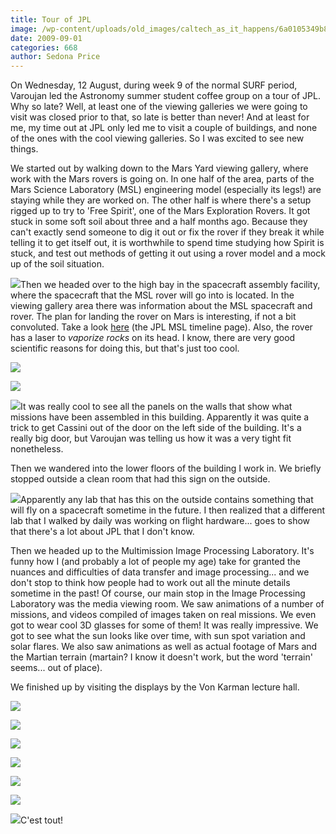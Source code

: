 ```yaml
---
title: Tour of JPL
image: /wp-content/uploads/old_images/caltech_as_it_happens/6a0105349b8251970b0120a538fe60970b.jpg
date: 2009-09-01
categories: 668
author: Sedona Price
---
```



On Wednesday, 12 August, during week 9 of the normal SURF period, Varoujan led the Astronomy summer student coffee group on a tour of JPL. Why so late? Well, at least one of the viewing galleries we were going to visit was closed prior to that, so late is better than never! And at least for me, my time out at JPL only led me to visit a couple of buildings, and none of the ones with the cool viewing galleries. So I was excited to see new things.

We started out by walking down to the Mars Yard viewing gallery, where work with the Mars rovers is going on. In one half of the area, parts of the Mars Science Laboratory (MSL) engineering model (especially its legs!) are staying while they are worked on. The other half is where there's a setup rigged up to try to 'Free Spirit', one of the Mars Exploration Rovers. It got stuck in some soft soil about three and a half months ago. Because they can't exactly send someone to dig it out or fix the rover if they break it while telling it to get itself out, it is worthwhile to spend time studying how Spirit is stuck, and test out methods of getting it out using a rover model and a mock up of the soil situation.


![](/old_images/caltech_as_it_happens/6a0105349b8251970b0120a58fd6f7970c.jpg)Then we headed over to the high bay in the spacecraft assembly facility, where the spacecraft that the MSL rover will go into is located. In the viewing gallery area there was information about the MSL spacecraft and rover. The plan for landing the rover on Mars is interesting, if not a bit convoluted. Take a look [here](https://marsprogram.jpl.nasa.gov/msl/mission/timeline/index.html) (the JPL MSL timeline page). Also, the rover has a laser to *vaporize rocks* on its head. I know, there are very good scientific reasons for doing this, but that's just too cool.


![](/old_images/caltech_as_it_happens/6a0105349b8251970b0120a58fdcfd970c.jpg)

![](/old_images/caltech_as_it_happens/6a0105349b8251970b0120a539049a970b.jpg)

![](/old_images/caltech_as_it_happens/6a0105349b8251970b0120a5390cc8970b.jpg)It was really cool to see all the panels on the walls that show what missions have been assembled in this building. Apparently it was quite a trick to get Cassini out of the door on the left side of the building. It's a really big door, but Varoujan was telling us how it was a very tight fit nonetheless.

Then we wandered into the lower floors of the building I work in. We briefly stopped outside a clean room that had this sign on the outside.


![](/old_images/caltech_as_it_happens/6a0105349b8251970b0120a5391f05970b.jpg)Apparently any lab that has this on the outside contains something that will fly on a spacecraft sometime in the future. I then realized that a different lab that I walked by daily was working on flight hardware... goes to show that there's a lot about JPL that I don't know.

Then we headed up to the Multimission Image Processing Laboratory. It's funny how I (and probably a lot of people my age) take for granted the nuances and difficulties of data transfer and image processing... and we don't stop to think how people had to work out all the minute details sometime in the past!
Of course, our main stop in the Image Processing Laboratory was the media viewing room. We saw animations of a number of missions, and videos compiled of images taken on real missions. We even got to wear cool 3D glasses for some of them! It was really impressive. We got to see what the sun looks like over time, with sun spot variation and solar flares. We also saw animations as well as actual footage of Mars and the Martian terrain (martain? I know it doesn't work, but the word 'terrain' seems... out of place).

We finished up by visiting the displays by the Von Karman lecture hall.


![](/old_images/caltech_as_it_happens/6a0105349b8251970b0120a58ff6b3970c.jpg)

![](/old_images/caltech_as_it_happens/6a0105349b8251970b0120a58ff954970c.jpg)

![](/old_images/caltech_as_it_happens/6a0105349b8251970b0120a59007ef970c.jpg)

![](/old_images/caltech_as_it_happens/6a0105349b8251970b0120a5393e57970b.jpg)

![](/old_images/caltech_as_it_happens/6a0105349b8251970b0120a53942ba970b.jpg)

![](/old_images/caltech_as_it_happens/6a0105349b8251970b0120a5901156970c.jpg)

![](/old_images/caltech_as_it_happens/6a0105349b8251970b0120a5901555970c.jpg)C'est tout!

